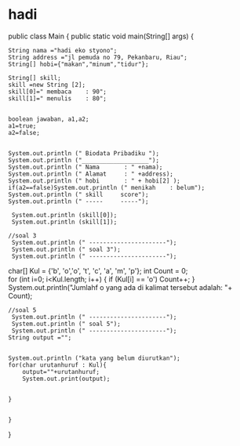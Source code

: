 # hadi
public class Main
{
	public static void main(String[] args) 
	{
	
	String nama ="hadi eko styono"; 
	String address ="jl pemuda no 79, Pekanbaru, Riau";
    String[] hobi={"makan","minum","tidur"};
   
    String[] skill;
    skill =new String [2];
    skill[0]=" membaca    : 90";
    skill[1]=" menulis    : 80";
   
   
    boolean jawaban, a1,a2;
    a1=true;
    a2=false;
     
    
    System.out.println (" Biodata Pribadiku ");
    System.out.println ("___________________");
    System.out.println (" Nama       : " +nama);
    System.out.println (" Alamat     : " +address);
    System.out.println (" hobi       : " + hobi[2] );
    if(a2==false)System.out.println (" menikah    : belum");
    System.out.println (" skill     score");
    System.out.println (" -----     -----");
    
     System.out.println (skill[0]);
     System.out.println (skill[1]);

    //soal 3 
     System.out.println (" ----------------------");
     System.out.println (" soal 3");
     System.out.println (" ----------------------");
   char[] Kul = {'b', 'o','o', 't', 'c', 'a', 'm', 'p'};
    int Count = 0;	  
    for (int i=0; i<Kul.length; i++)
    {	      if (Kul[i] == 'o') Count++;	   }
    System.out.println("Jumlahf o yang ada di kalimat tersebut adalah: "+ Count);	
    
    //soal 5 
     System.out.println (" ----------------------");
     System.out.println (" soal 5");
     System.out.println (" ----------------------");
    String output ="";
   
    
    System.out.println ("kata yang belum diurutkan");
    for(char urutanhuruf : Kul){
        output=""+urutanhuruf;
        System.out.print(output);
    

    }
    

	}
}
